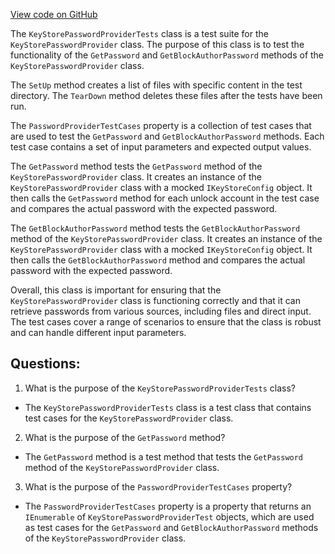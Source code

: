 [View code on GitHub](https://github.com/nethermindeth/nethermind/Nethermind.KeyStore.Test/KeyStorePasswordProviderTests.cs)

The `KeyStorePasswordProviderTests` class is a test suite for the `KeyStorePasswordProvider` class. The purpose of this class is to test the functionality of the `GetPassword` and `GetBlockAuthorPassword` methods of the `KeyStorePasswordProvider` class. 

The `SetUp` method creates a list of files with specific content in the test directory. The `TearDown` method deletes these files after the tests have been run. 

The `PasswordProviderTestCases` property is a collection of test cases that are used to test the `GetPassword` and `GetBlockAuthorPassword` methods. Each test case contains a set of input parameters and expected output values. 

The `GetPassword` method tests the `GetPassword` method of the `KeyStorePasswordProvider` class. It creates an instance of the `KeyStorePasswordProvider` class with a mocked `IKeyStoreConfig` object. It then calls the `GetPassword` method for each unlock account in the test case and compares the actual password with the expected password. 

The `GetBlockAuthorPassword` method tests the `GetBlockAuthorPassword` method of the `KeyStorePasswordProvider` class. It creates an instance of the `KeyStorePasswordProvider` class with a mocked `IKeyStoreConfig` object. It then calls the `GetBlockAuthorPassword` method and compares the actual password with the expected password. 

Overall, this class is important for ensuring that the `KeyStorePasswordProvider` class is functioning correctly and that it can retrieve passwords from various sources, including files and direct input. The test cases cover a range of scenarios to ensure that the class is robust and can handle different input parameters.
## Questions: 
 1. What is the purpose of the `KeyStorePasswordProviderTests` class?
- The `KeyStorePasswordProviderTests` class is a test class that contains test cases for the `KeyStorePasswordProvider` class.

2. What is the purpose of the `GetPassword` method?
- The `GetPassword` method is a test method that tests the `GetPassword` method of the `KeyStorePasswordProvider` class.

3. What is the purpose of the `PasswordProviderTestCases` property?
- The `PasswordProviderTestCases` property is a property that returns an `IEnumerable` of `KeyStorePasswordProviderTest` objects, which are used as test cases for the `GetPassword` and `GetBlockAuthorPassword` methods of the `KeyStorePasswordProvider` class.